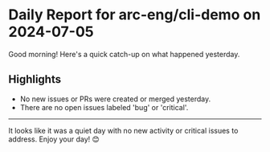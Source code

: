 # Daily Report for arc-eng/cli-demo on 2024-07-05

Good morning! Here's a quick catch-up on what happened yesterday.

## Highlights
- No new issues or PRs were created or merged yesterday.
- There are no open issues labeled 'bug' or 'critical'.

---

It looks like it was a quiet day with no new activity or critical issues to address. Enjoy your day! 😊